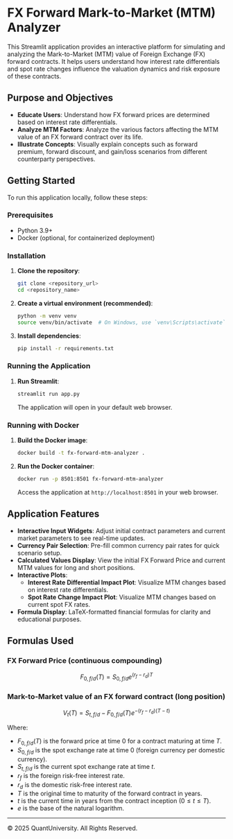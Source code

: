 
# FX Forward Mark-to-Market (MTM) Analyzer

This Streamlit application provides an interactive platform for simulating and analyzing the Mark-to-Market (MTM) value of Foreign Exchange (FX) forward contracts. It helps users understand how interest rate differentials and spot rate changes influence the valuation dynamics and risk exposure of these contracts.

## Purpose and Objectives

*   **Educate Users**: Understand how FX forward prices are determined based on interest rate differentials.
*   **Analyze MTM Factors**: Analyze the various factors affecting the MTM value of an FX forward contract over its life.
*   **Illustrate Concepts**: Visually explain concepts such as forward premium, forward discount, and gain/loss scenarios from different counterparty perspectives.

## Getting Started

To run this application locally, follow these steps:

### Prerequisites

*   Python 3.9+
*   Docker (optional, for containerized deployment)

### Installation

1.  **Clone the repository**:
    ```bash
    git clone <repository_url>
    cd <repository_name>
    ```
2.  **Create a virtual environment (recommended)**:
    ```bash
    python -m venv venv
    source venv/bin/activate  # On Windows, use `venv\Scripts\activate`
    ```
3.  **Install dependencies**:
    ```bash
    pip install -r requirements.txt
    ```

### Running the Application

1.  **Run Streamlit**:
    ```bash
    streamlit run app.py
    ```
    The application will open in your default web browser.

### Running with Docker

1.  **Build the Docker image**:
    ```bash
    docker build -t fx-forward-mtm-analyzer .
    ```
2.  **Run the Docker container**:
    ```bash
    docker run -p 8501:8501 fx-forward-mtm-analyzer
    ```
    Access the application at `http://localhost:8501` in your web browser.

## Application Features

*   **Interactive Input Widgets**: Adjust initial contract parameters and current market parameters to see real-time updates.
*   **Currency Pair Selection**: Pre-fill common currency pair rates for quick scenario setup.
*   **Calculated Values Display**: View the initial FX Forward Price and current MTM values for long and short positions.
*   **Interactive Plots**:
    *   **Interest Rate Differential Impact Plot**: Visualize MTM changes based on interest rate differentials.
    *   **Spot Rate Change Impact Plot**: Visualize MTM changes based on current spot FX rates.
*   **Formula Display**: LaTeX-formatted financial formulas for clarity and educational purposes.

## Formulas Used

### FX Forward Price (continuous compounding)
$$F_{0,f/d}(T) = S_{0,f/d}e^{(r_f - r_d)T}$$

### Mark-to-Market value of an FX forward contract (long position)
$$V_t(T) = S_{t,f/d} - F_{0,f/d}(T)e^{-(r_f - r_d)(T - t)}$$

Where:
*   $F_{0,f/d}(T)$ is the forward price at time 0 for a contract maturing at time $T$.
*   $S_{0,f/d}$ is the spot exchange rate at time 0 (foreign currency per domestic currency).
*   $S_{t,f/d}$ is the current spot exchange rate at time $t$.
*   $r_f$ is the foreign risk-free interest rate.
*   $r_d$ is the domestic risk-free interest rate.
*   $T$ is the original time to maturity of the forward contract in years.
*   $t$ is the current time in years from the contract inception ($0 \le t \le T$).
*   $e$ is the base of the natural logarithm.

---
© 2025 QuantUniversity. All Rights Reserved.
